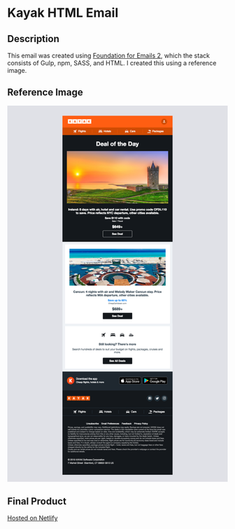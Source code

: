 # Kayak HTML Email

## Description

This email was created using [Foundation for Emails 2](https://get.foundation/emails), which the stack consists of Gulp, npm, SASS, and HTML. I created this using a reference image.

## Reference Image

![Reference Image](assets/img/kayak_assets/email.png)

## Final Product

[Hosted on Netlify](#)